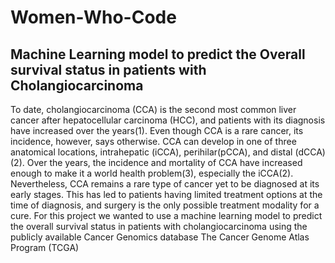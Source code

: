 # Women-Who-Code
## Machine Learning model to predict the Overall survival status in patients with Cholangiocarcinoma

To date, cholangiocarcinoma (CCA) is the second most common liver cancer after hepatocellular carcinoma (HCC), and patients with its diagnosis have increased over the years(1). Even though CCA is a rare cancer, its incidence, however, says otherwise. CCA can develop in one of three anatomical locations, intrahepatic (iCCA), perihilar(pCCA), and distal (dCCA)(2). Over the years, the incidence and mortality of CCA have increased enough to make it a world health problem(3), especially the iCCA(2). Nevertheless, CCA remains a rare type of cancer yet to be diagnosed at its early stages. This has led to patients having limited treatment options at the time of diagnosis, and surgery is the only possible treatment modality for a cure.
For this project we wanted to use a machine learning model to predict the overall survival status in patients with cholangiocarcinoma using the publicly available Cancer Genomics database The Cancer Genome Atlas Program (TCGA)
